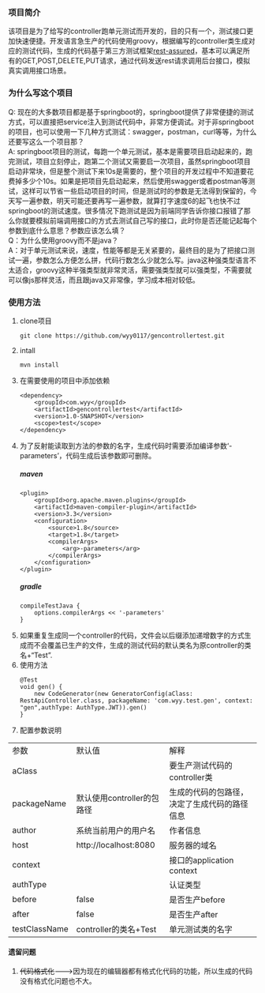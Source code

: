 ### 项目简介
该项目是为了给写的controller跑单元测试而开发的，目的只有一个，测试接口更加快速便捷。开发语言急生产的代码使用groovy，根据编写的controller类生成对应的测试代码，生成的代码基于第三方测试框架[rest-assured](https://github.com/rest-assured/rest-assured)，基本可以满足所有的GET,POST,DELETE,PUT请求，通过代码发送rest请求调用后台接口，模拟真实调用接口场景。    
### 为什么写这个项目
Q: 现在的大多数项目都是基于springboot的，springboot提供了非常便捷的测试方式，可以直接把service注入到测试代码中，非常方便调试。对于非springboot的项目，也可以使用一下几种方式测试：swagger，postman，curl等等，为什么还要写这么一个项目那？  
A: springboot项目的测试，每跑一个单元测试，基本是需要项目启动起来的，跑完测试，项目立刻停止，跑第二个测试又需要启一次项目，虽然springboot项目启动非常块，但是整个测试下来10s是需要的，整个项目的开发过程中不知道要花费掉多少个10s。如果是把项目先启动起来，然后使用swagger或者postman等测试，这样可以节省一些启动项目的时间，但是测试时的参数是无法得到保留的，今天写一遍参数，明天可能还要再写一遍参数，就算打字速度6的起飞也快不过springboot的测试速度。很多情况下跑测试是因为前端同学告诉你接口报错了那么你就要模拟前端调用接口的方式去测试自己写的接口，此时你是否还能记起每个参数到底什么意思？参数应该怎么填？  
Q：为什么使用groovy而不是java？  
A：对于单元测试来说，速度，性能等都是无关紧要的，最终目的是为了把接口测试一遍，参数怎么方便怎么拼，代码行数怎么少就怎么写。java这种强类型语言不太适合，groovy这种半强类型就非常灵活，需要强类型就可以强类型，不需要就可以像js那样灵活，而且跟java又非常像，学习成本相对较低。  
### 使用方法
1. clone项目
    ```
    git clone https://github.com/wyy0117/gencontrollertest.git
    ```
1. intall
    ```
    mvn install
    ```    
1. 在需要使用的项目中添加依赖
    ```
    <dependency>
        <groupId>com.wyy</groupId>
        <artifactId>gencontrollertest</artifactId>
        <version>1.0-SNAPSHOT</version>
        <scope>test</scope>
    </dependency>
    ```    
1. 为了反射能读取到方法的参数的名字，生成代码时需要添加编译参数‘-parameters’，代码生成后该参数即可删除。
    ##### maven
    ```
    <plugin>
        <groupId>org.apache.maven.plugins</groupId>
        <artifactId>maven-compiler-plugin</artifactId>
        <version>3.3</version>
        <configuration>
            <source>1.8</source>
            <target>1.8</target>
            <compilerArgs>
                <arg>-parameters</arg>
            </compilerArgs>
        </configuration>
    </plugin>
    ```
    ##### gradle
    ```
    compileTestJava {
        options.compilerArgs << '-parameters'
    }
    ```
1. 如果重复生成同一个controller的代码，文件会以后缀添加递增数字的方式生成而不会覆盖已生产的文件，生成的测试代码的默认类名为原controller的类名+“Test”.
1. 使用方法
    ```
    @Test
    void gen() {
        new CodeGenerator(new GeneratorConfig(aClass: RestApiController.class, packageName: 'com.wyy.test.gen', context: "gen",authType: AuthType.JWT)).gen()
    }
    ```  
1. 配置参数说明  
<table>
    <tr>
        <td>参数</td>
        <td>默认值</td>
        <td>解释</td>
    </tr>
   <tr>
      <td>aClass</td>
      <td></td>
      <td>要生产测试代码的controller类</td>
   </tr>
   <tr>
      <td>packageName</td>
      <td>默认使用controller的包路径</td>
      <td>生成的代码的包路径，决定了生成代码的路径信息</td>
   </tr>
   <tr>
      <td>author</td>
      <td>系统当前用户的用户名</td>
      <td>作者信息</td>
   </tr>
   <tr>
      <td>host</td>
      <td>http://localhost:8080</td>
      <td>服务器的域名</td>
   </tr>
   <tr>
      <td>context</td>
      <td></td>
      <td>接口的application context</td>
   </tr>
   <tr>
      <td>authType</td>
      <td></td>
      <td>认证类型</td>
   </tr>
   <tr>
      <td>before</td>
      <td>false</td>
      <td>是否生产before</td>
   </tr>
   <tr>
      <td>after</td>
      <td>false</td>
      <td>是否生产after</td>
   </tr>
   <tr>
      <td>testClassName</td>
      <td>controller的类名+Test</td>
      <td>单元测试类的名字</td>
   </tr>
</table>

#### 遗留问题
1. ~~代码格式化~~--->因为现在的编辑器都有格式化代码的功能，所以生成的代码没有格式化问题也不大。  

